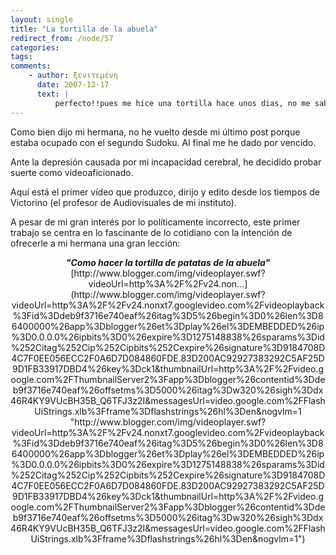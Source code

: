 ```yaml
---
layout: single
title: "La tortilla de la abuela"
redirect_from: /node/57
categories:
tags: 
comments: 
    - author: ξενιτεμένη
      date: 2007-12-17
      text: |
          perfecto!!pues me hice una tortilla hace unos dias, no me sabia el truco con el ajo!gracias, abuela!!  
---
```

Como bien dijo mi hermana, no he vuelto desde mi último post porque estaba ocupado con el segundo <span class="blsp-spelling-error" id="SPELLING_ERROR_0">Sudoku</span>. Al final me he dado por vencido.  

Ante la depresión causada por mi incapacidad cerebral, he decidido probar suerte como <span class="blsp-spelling-error" id="SPELLING_ERROR_1">videoaficionado</span>.  

Aquí está el primer <span class="blsp-spelling-corrected" id="SPELLING_ERROR_2">vídeo</span> que produzco, dirijo y edito desde los tiempos de <span class="blsp-spelling-error" id="SPELLING_ERROR_3">Victorino</span> (el profesor de Audiovisuales de mi instituto).  

A pesar de mi gran interés por lo <span class="blsp-spelling-corrected" id="SPELLING_ERROR_4">políticamente</span> incorrecto, este primer trabajo se centra en lo fascinante de lo cotidiano con la intención de ofrecerle a mi <span class="blsp-spelling-corrected" id="SPELLING_ERROR_5">hermana</span> una gran lección:  

<div style="text-align: center; font-style: italic;"><span style="font-weight: bold;">"Como hacer la tortilla de patatas de la abuela"</span>  
</div>

<div style="text-align: center;">  
[http://www.blogger.com/img/videoplayer.swf?videoUrl=http%3A%2F%2Fv24.non...](http://www.blogger.com/img/videoplayer.swf?videoUrl=http%3A%2F%2Fv24.nonxt7.googlevideo.com%2Fvideoplayback%3Fid%3Ddeb9f3716e740eaf%26itag%3D5%26begin%3D0%26len%3D86400000%26app%3Dblogger%26et%3Dplay%26el%3DEMBEDDED%26ip%3D0.0.0.0%26ipbits%3D0%26expire%3D1275148838%26sparams%3Did%252Citag%252Cip%252Cipbits%252Cexpire%26signature%3D9184708D4C7F0EE056ECC2F0A6D7D084860FDE.83D200AC92927383292C5AF25D9D1FB33917DBD4%26key%3Dck1&thumbnailUrl=http%3A%2F%2Fvideo.google.com%2FThumbnailServer2%3Fapp%3Dblogger%26contentid%3Ddeb9f3716e740eaf%26offsetms%3D5000%26itag%3Dw320%26sigh%3Ddx46R4KY9VUcBH35B_Q6TFJ3z2I&messagesUrl=video.google.com%2FFlashUiStrings.xlb%3Fframe%3Dflashstrings%26hl%3Den&nogvlm=1 "http://www.blogger.com/img/videoplayer.swf?videoUrl=http%3A%2F%2Fv24.nonxt7.googlevideo.com%2Fvideoplayback%3Fid%3Ddeb9f3716e740eaf%26itag%3D5%26begin%3D0%26len%3D86400000%26app%3Dblogger%26et%3Dplay%26el%3DEMBEDDED%26ip%3D0.0.0.0%26ipbits%3D0%26expire%3D1275148838%26sparams%3Did%252Citag%252Cip%252Cipbits%252Cexpire%26signature%3D9184708D4C7F0EE056ECC2F0A6D7D084860FDE.83D200AC92927383292C5AF25D9D1FB33917DBD4%26key%3Dck1&thumbnailUrl=http%3A%2F%2Fvideo.google.com%2FThumbnailServer2%3Fapp%3Dblogger%26contentid%3Ddeb9f3716e740eaf%26offsetms%3D5000%26itag%3Dw320%26sigh%3Ddx46R4KY9VUcBH35B_Q6TFJ3z2I&messagesUrl=video.google.com%2FFlashUiStrings.xlb%3Fframe%3Dflashstrings%26hl%3Den&nogvlm=1")  

</div>

